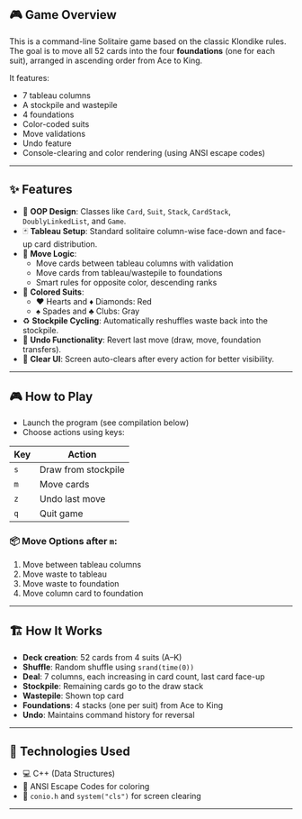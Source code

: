 
## 🎮 Game Overview

This is a command-line Solitaire game based on the classic Klondike rules. The goal is to move all 52 cards into the four **foundations** (one for each suit), arranged in ascending order from Ace to King.

It features:
- 7 tableau columns
- A stockpile and wastepile
- 4 foundations
- Color-coded suits
- Move validations
- Undo feature
- Console-clearing and color rendering (using ANSI escape codes)

---

## ✨ Features

- 🧱 **OOP Design**: Classes like `Card`, `Suit`, `Stack`, `CardStack`, `DoublyLinkedList`, and `Game`.
- 🃏 **Tableau Setup**: Standard solitaire column-wise face-down and face-up card distribution.
- 🧠 **Move Logic**:
  - Move cards between tableau columns with validation
  - Move cards from tableau/wastepile to foundations
  - Smart rules for opposite color, descending ranks
- 🎨 **Colored Suits**:
  - ♥ Hearts and ♦ Diamonds: Red
  - ♠ Spades and ♣ Clubs: Gray
- ♻️ **Stockpile Cycling**: Automatically reshuffles waste back into the stockpile.
- 🔄 **Undo Functionality**: Revert last move (draw, move, foundation transfers).
- 📜 **Clear UI**: Screen auto-clears after every action for better visibility.

---

## 🎮 How to Play

- Launch the program (see compilation below)
- Choose actions using keys:

| Key | Action |
|-----|--------|
| `s` | Draw from stockpile |
| `m` | Move cards |
| `z` | Undo last move |
| `q` | Quit game |

### 📦 Move Options after `m`:

1. Move between tableau columns  
2. Move waste to tableau  
3. Move waste to foundation  
4. Move column card to foundation  

---

## 🏗️ How It Works

- **Deck creation**: 52 cards from 4 suits (A–K)  
- **Shuffle**: Random shuffle using `srand(time(0))`  
- **Deal**: 7 columns, each increasing in card count, last card face-up  
- **Stockpile**: Remaining cards go to the draw stack  
- **Wastepile**: Shown top card  
- **Foundations**: 4 stacks (one per suit) from Ace to King  
- **Undo**: Maintains command history for reversal

---

## 🧠 Technologies Used

- 💻 C++ (Data Structures)
- 🌈 ANSI Escape Codes for coloring
- 🧼 `conio.h` and `system("cls")` for screen clearing

---
